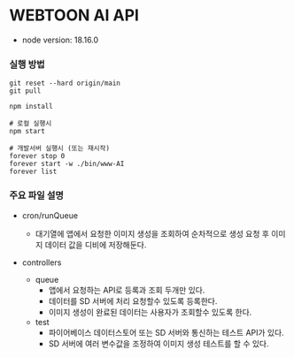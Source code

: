 # WEBTOON AI API


- node version: 18.16.0
### 실행 방법
```
git reset --hard origin/main
git pull

npm install 

# 로컬 실행시
npm start 

# 개발서버 실행시 (또는 재시작)
forever stop 0
forever start -w ./bin/www-AI
forever list

```

### 주요 파일 설명

- cron/runQueue
  - 대기열에 앱에서 요청한 이미지 생성을 조회하여 순차적으로 생성 요청 후 이미지 데이터 값을 디비에 저장해둔다.
  
- controllers
  - queue
    - 앱에서 요청하는 API로 등록과 조회 두개만 있다.
    - 데이터를 SD 서버에 처리 요청할수 있도록 등록한다.
    - 이미지 생성이 완료된 데이터는 사용자가 조회할수 있도록 한다.
  - test
    - 파이어베이스 데이터스토어 또는 SD 서버와 통신하는 테스트 API가 있다.
    - SD 서버에 여러 변수값을 조정하여 이미지 생성 테스트를 할 수 있다.